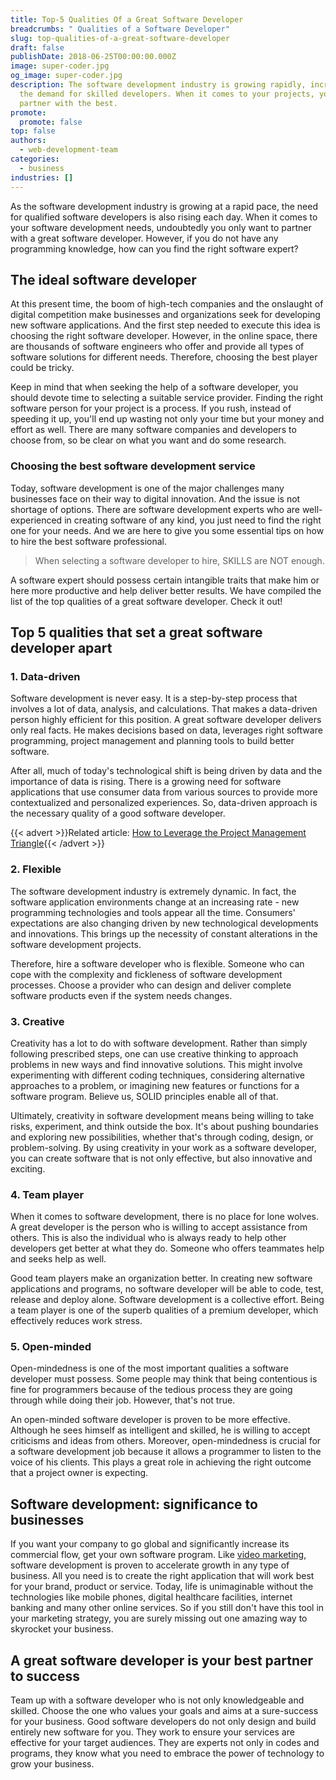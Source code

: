 ```yaml
---
title: Top-5 Qualities Of a Great Software Developer
breadcrumbs: " Qualities of a Software Developer"
slug: top-qualities-of-a-great-software-developer
draft: false
publishDate: 2018-06-25T00:00:00.000Z
image: super-coder.jpg
og_image: super-coder.jpg
description: The software development industry is growing rapidly, increasing
  the demand for skilled developers. When it comes to your projects, you want to
  partner with the best.
promote:
  promote: false
top: false
authors:
  - web-development-team
categories:
  - business
industries: []
---
```

As the software development industry is growing at a rapid pace, the need for qualified software developers is also rising each day. When it comes to your software development needs, undoubtedly you only want to partner with a great software developer. However, if you do not have any programming knowledge, how can you find the right software expert?

## The ideal software developer

At this present time, the boom of high-tech companies and the onslaught of digital competition make businesses and organizations seek for developing new software applications. And the first step needed to execute this idea is choosing the right software developer. However, in the online space, there are thousands of software engineers who offer and provide all types of software solutions for different needs. Therefore, choosing the best player could be tricky.

Keep in mind that when seeking the help of a software developer, you should devote time to selecting a suitable service provider. Finding the right software person for your project is a process. If you rush, instead of speeding it up, you'll end up wasting not only your time but your money and effort as well. There are many software companies and developers to choose from, so be clear on what you want and do some research.

### Choosing the best software development service

Today, software development is one of the major challenges many businesses face on their way to digital innovation. And the issue is not shortage of options. There are software development experts who are well-experienced in creating software of any kind, you just need to find the right one for your needs. And we are here to give you some essential tips on how to hire the best software professional.

> When selecting a software developer to hire, SKILLS are NOT enough.

A software expert should possess certain intangible traits that make him or here more productive and help deliver better results. We have compiled the list of the top qualities of a great software developer. Check it out!

## Top 5 qualities that set a great software developer apart

### 1. Data-driven

Software development is never easy. It is a step-by-step process that involves a lot of data, analysis, and calculations. That makes a data-driven person highly efficient for this position. A great software developer delivers only real facts. He makes decisions based on data, leverages right software programming, project management and planning tools to build better software.

After all, much of today's technological shift is being driven by data and the importance of data is rising. There is a growing need for software applications that use consumer data from various sources to provide more contextualized and personalized experiences. So, data-driven approach is the necessary quality of a good software developer.

{{< advert >}}Related article: [How to Leverage the Project Management Triangle](https://anadea.info/blog/how-to-leverage-the-project-management-triangle){{< /advert >}}

### 2. Flexible

The software development industry is extremely dynamic. In fact, the software application environments change at an increasing rate - new programming technologies and tools appear all the time. Consumers' expectations are also changing driven by new technological developments and innovations. This brings up the necessity of constant alterations in the software development projects.

Therefore, hire a software developer who is flexible. Someone who can cope with the complexity and fickleness of software development processes. Choose a provider who can design and deliver complete software products even if the system needs changes.

### 3. Creative

Creativity has a lot to do with software development. Rather than simply following prescribed steps, one can use creative thinking to approach problems in new ways and find innovative solutions. This might involve experimenting with different coding techniques, considering alternative approaches to a problem, or imagining new features or functions for a software program. Believe us, SOLID principles enable all of that.

Ultimately, creativity in software development means being willing to take risks, experiment, and think outside the box. It's about pushing boundaries and exploring new possibilities, whether that's through coding, design, or problem-solving. By using creativity in your work as a software developer, you can create software that is not only effective, but also innovative and exciting.

### 4. Team player

When it comes to software development, there is no place for lone wolves. A great developer is the person who is willing to accept assistance from others. This is also the individual who is always ready to help other developers get better at what they do. Someone who offers teammates help and seeks help as well.

Good team players make an organization better. In creating new software applications and programs, no software developer will be able to code, test, release and deploy alone. Software development is a collective effort. Being a team player is one of the superb qualities of a premium developer, which effectively reduces work stress.

### 5. Open-minded

Open-mindedness is one of the most important qualities a software developer must possess. Some people may think that being contentious is fine for programmers because of the tedious process they are going through while doing their job. However, that's not true.

An open-minded software developer is proven to be more effective. Although he sees himself as intelligent and skilled, he is willing to accept criticisms and ideas from others. Moreover, open-mindedness is crucial for a software development job because it allows a programmer to listen to the voice of his clients. This plays a great role in achieving the right outcome that a project owner is expecting.

## Software development: significance to businesses

If you want your company to go global and significantly increase its commercial flow, get your own software program. Like <a href="https://www.icopify.com/blog/best-startup-video-production/" target="_blank">video marketing</a>, software development is proven to accelerate growth in any type of business. All you need is to create the right application that will work best for your brand, product or service. Today, life is unimaginable without the technologies like mobile phones, digital healthcare facilities, internet banking and many other online services. So if you still don't have this tool in your marketing strategy, you are surely missing out one amazing way to skyrocket your business.

## A great software developer is your best partner to success

Team up with a software developer who is not only knowledgeable and skilled. Choose the one who values your goals and aims at a sure-success for your business. Good software developers do not only design and build entirely new software for you. They work to ensure your services are effective for your target audiences. They are experts not only in codes and programs, they know what you need to embrace the power of technology to grow your business.
